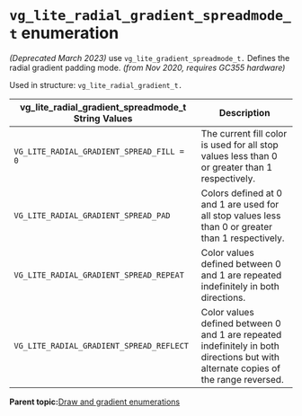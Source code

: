 # `vg_lite_radial_gradient_spreadmode_t` enumeration 

*\(Deprecated March 2023\)* use `vg_lite_gradient_spreadmode_t.` Defines the radial gradient padding mode. *\(from Nov 2020, requires GC355 hardware\)*

Used in structure: `vg_lite_radial_gradient_t.`

|vg\_lite\_radial\_gradient\_spreadmode\_t String Values|Description|
|---------------------------------------------------------|-------------|
|`VG_LITE_RADIAL_GRADIENT_SPREAD_FILL = 0`|The current fill color is used for all stop values less than 0 or greater than 1 respectively.|
|`VG_LITE_RADIAL_GRADIENT_SPREAD_PAD`|Colors defined at 0 and 1 are used for all stop values less than 0 or greater than 1 respectively.|
|`VG_LITE_RADIAL_GRADIENT_SPREAD_REPEAT`|Color values defined between 0 and 1 are repeated indefinitely in both directions.|
|`VG_LITE_RADIAL_GRADIENT_SPREAD_REFLECT`|Color values defined between 0 and 1 are repeated indefinitely in both directions but with alternate copies of the range reversed.|

**Parent topic:**[Draw and gradient enumerations](../topics/draw_and_gradient_enumerations.md)

